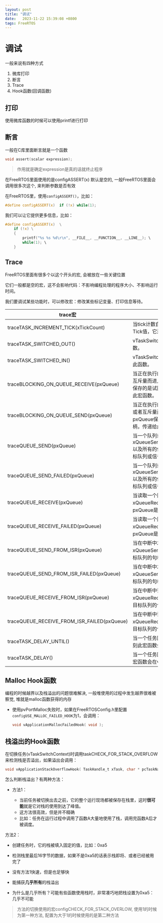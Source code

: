 ```yaml
---
layout: post
title: "调试" 
date:   2023-11-22 15:39:08 +0800
tags: FreeRTOS
---
```


# 调试

一般来说有四种方式

1. 微库打印
2. 断言
3. Trace
4. Hook函数(回调函数)

## 打印

使用微库函数的时候可以使用printf进行打印

## 断言

一般在C库里面断言就是一个函数

```c
void assert(scalar expression);
```

> 作用就是确定expression是真的话就终止程序

在FreeRTOS里面使用的是configASSERT(x) 默认是空的, 一般FreeRTOS里面会调用很多次这个, 来判断参数是否有效

在FreeRTOS里，使用`configASSERT()`，比如：

```c
#define configASSERT(x)  if (!x) while(1);
```

我们可以让它提供更多信息，比如：

```c
#define configASSERT(x)  \
	if (!x) \
	{
		printf("%s %s %d\r\n", __FILE__, __FUNCTION__, __LINE__); \
        while(1); \
 	}
```

## Trace

FreeRTOS里面有很多个以这个开头的宏, 会被放在一些关键位置

它们一般都是空的宏，这不会影响代码：不影响编程处理的程序大小、不影响运行时间。

我们要调试某些功能时，可以修改宏：修改某些标记变量、打印信息等待。

| trace宏                                     | 描述                                                         |
| ------------------------------------------- | ------------------------------------------------------------ |
| traceTASK_INCREMENT_TICK(xTickCount)        | 当tick计数自增之前此宏函数被调用。参数xTickCount当前的Tick值，它还没有增加。 |
| traceTASK_SWITCHED_OUT()                    | vTaskSwitchContext中，把当前任务切换出去之前调用此宏函数。   |
| traceTASK_SWITCHED_IN()                     | vTaskSwitchContext中，新的任务已经被切换进来了，就调用此函数。 |
| traceBLOCKING_ON_QUEUE_RECEIVE(pxQueue)     | 当正在执行的当前任务因为试图去读取一个空的队列、信号或者互斥量而进入阻塞状态时，此函数会被立即调用。参数pxQueue保存的是试图读取的目标队列、信号或者互斥量的句柄，传递给此宏函数。 |
| traceBLOCKING_ON_QUEUE_SEND(pxQueue)        | 当正在执行的当前任务因为试图往一个已经写满的队列或者信号或者互斥量而进入了阻塞状态时，此函数会被立即调用。参数pxQueue保存的是试图写入的目标队列、信号或者互斥量的句柄，传递给此宏函数。 |
| traceQUEUE_SEND(pxQueue)                    | 当一个队列或者信号发送成功时，此宏函数会在内核函数xQueueSend(),xQueueSendToFront(),xQueueSendToBack(),以及所有的信号give函数中被调用，参数pxQueue是要发送的目标队列或信号的句柄，传递给此宏函数。 |
| traceQUEUE_SEND_FAILED(pxQueue)             | 当一个队列或者信号发送失败时，此宏函数会在内核函数xQueueSend(),xQueueSendToFront(),xQueueSendToBack(),以及所有的信号give函数中被调用，参数pxQueue是要发送的目标队列或信号的句柄，传递给此宏函数。 |
| traceQUEUE_RECEIVE(pxQueue)                 | 当读取一个队列或者接收信号成功时，此宏函数会在内核函数xQueueReceive()以及所有的信号take函数中被调用，参数pxQueue是要接收的目标队列或信号的句柄，传递给此宏函数。 |
| traceQUEUE_RECEIVE_FAILED(pxQueue)          | 当读取一个队列或者接收信号失败时，此宏函数会在内核函数xQueueReceive()以及所有的信号take函数中被调用，参数pxQueue是要接收的目标队列或信号的句柄，传递给此宏函数。 |
| traceQUEUE_SEND_FROM_ISR(pxQueue)           | 当在中断中发送一个队列成功时，此函数会在xQueueSendFromISR()中被调用。参数pxQueue是要发送的目标队列的句柄。 |
| traceQUEUE_SEND_FROM_ISR_FAILED(pxQueue)    | 当在中断中发送一个队列失败时，此函数会在xQueueSendFromISR()中被调用。参数pxQueue是要发送的目标队列的句柄。 |
| traceQUEUE_RECEIVE_FROM_ISR(pxQueue)        | 当在中断中读取一个队列成功时，此函数会在xQueueReceiveFromISR()中被调用。参数pxQueue是要发送的目标队列的句柄。 |
| traceQUEUE_RECEIVE_FROM_ISR_FAILED(pxQueue) | 当在中断中读取一个队列失败时，此函数会在xQueueReceiveFromISR()中被调用。参数pxQueue是要发送的目标队列的句柄。 |
| traceTASK_DELAY_UNTIL()                     | 当一个任务因为调用了vTaskDelayUntil()进入了阻塞状态的前一刻此宏函数会在vTaskDelayUntil()中被立即调用。 |
| traceTASK_DELAY()                           | 当一个任务因为调用了vTaskDelay()进入了阻塞状态的前一刻此宏函数会在vTaskDelay中被立即调用。 |



## Malloc Hook函数

编程的时候越界以及栈溢出的问题很难解决, 一般堆使用的过程中发生越界很难被察觉, 堆就是malloc函数获得的内存

* 使用pvPortMalloc失败时，如果在FreeRTOSConfig.h里配置`configUSE_MALLOC_FAILED_HOOK`为1，会调用：

    ```c
    void vApplicationMallocFailedHook( void );
    ```

## 栈溢出的Hook函数

在切换任务(vTaskSwitchContext)时调用taskCHECK_FOR_STACK_OVERFLOW来检测栈是否溢出，如果溢出会调用：

```c
void vApplicationStackOverflowHook( TaskHandle_t xTask, char * pcTaskName );
```

怎么判断栈溢出？有两种方法：

* 方法1：

    * 当前任务被切换出去之前，它的整个运行现场都被保存在栈里，这时**很可能**就是它对栈的使用到达了峰值。
    * 这方法很高效，但是并不精确
    * 比如：任务在运行过程中调用了函数A大量地使用了栈，调用完函数A后才被调度。

方法2：

* 创建任务时，它的栈被填入固定的值，比如：0xa5

* 检测栈里最后16字节的数据，如果不是0xa5的话表示栈即将、或者已经被用完了

* 没有方法1快速，但是也足够快

* 能捕获**几乎所有**的栈溢出

* 为什么是几乎所有？可能有些函数使用栈时，非常凑巧地把栈设置为0xa5：几乎不可能

> 方法的切换使用的宏configCHECK_FOR_STACK_OVERLOW, 使用1的时候为第一种方法, 配置为大于1的时候使用的是第二种方法

























